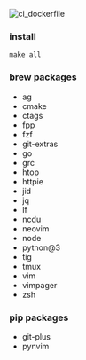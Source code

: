 ![ci_dockerfile](https://github.com/fast-ide/bootstrap/workflows/ci_dockerfile/badge.svg?branch=master)

### install
```
make all
```

### brew packages

- ag
- cmake
- ctags
- fpp
- fzf
- git-extras
- go
- grc
- htop
- httpie
- jid
- jq
- lf
- ncdu
- neovim
- node
- python@3
- tig
- tmux
- vim
- vimpager
- zsh

### pip packages

- git-plus
- pynvim
